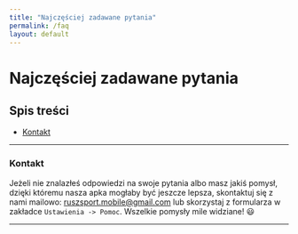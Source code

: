 ```yaml
---
title: "Najczęściej zadawane pytania"
permalink: /faq
layout: default
---
```


# Najczęściej zadawane pytania

## Spis treści
- [Kontakt](#kontakt)
---

### Kontakt

Jeżeli nie znalazłeś odpowiedzi na swoje pytania albo masz jakiś pomysł, dzięki któremu nasza apka mogłaby być jeszcze lepsza, skontaktuj się z nami mailowo: ruszsport.mobile@gmail.com lub skorzystaj z formularza w zakładce `Ustawienia -> Pomoc`. Wszelkie pomysły mile widziane! 😃

---
